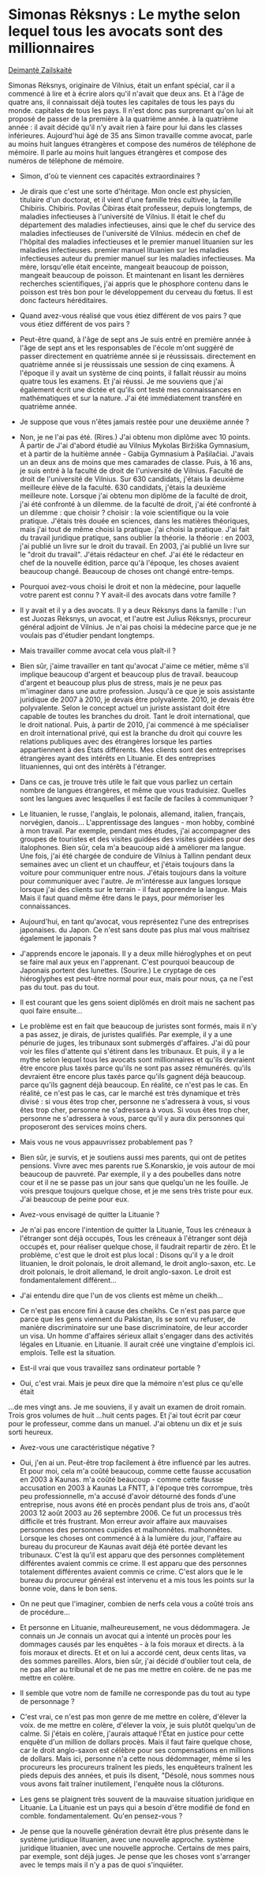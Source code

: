 # Simonas Rėksnys : Le mythe selon lequel tous les avocats sont des millionnaires

[Deimantė Zailskaitė](https://www.respublika.lt/uploads/documents/bj_03_15a.pdf)

Simonas Rėksnys, originaire de Vilnius, était un enfant spécial, car il a commencé à lire et à écrire alors qu'il n'avait que deux ans. Et à l'âge de quatre ans, il connaissait déjà toutes les capitales de tous les pays du monde.
capitales de tous les pays. Il n'est donc pas surprenant qu'on lui ait proposé de passer de la première à la quatrième année.
à la quatrième année : il avait décidé qu'il n'y avait rien à faire pour lui dans les classes inférieures. Aujourd'hui âgé de 35 ans
Simon travaille comme avocat, parle au moins huit langues étrangères et compose des numéros de téléphone de mémoire.
Il parle au moins huit langues étrangères et compose des numéros de téléphone de mémoire.

- Simon, d'où te viennent ces
capacités extraordinaires ?

- Je dirais que c'est une sorte d'héritage.
Mon oncle est physicien, titulaire d'un doctorat, et il vient d'une famille très cultivée, la famille Chibiris.
Chibiris. Povilas Čibiras était professeur, depuis longtemps, de maladies infectieuses à l'université de Vilnius.
Il était le chef du département des maladies infectieuses, ainsi que le chef du service des maladies infectieuses de l'université de Vilnius.
médecin en chef de l'hôpital des maladies infectieuses et le premier manuel lituanien sur les maladies infectieuses.
premier manuel lituanien sur les maladies infectieuses
auteur du premier manuel sur les maladies infectieuses. Ma mère, lorsqu'elle était enceinte, mangeait beaucoup de poisson,
mangeait beaucoup de poisson. Et maintenant
en lisant les dernières recherches scientifiques, j'ai appris que le phosphore contenu dans le poisson est très bon pour le développement du cerveau du fœtus. Il est donc
facteurs héréditaires.

- Quand avez-vous réalisé que vous étiez différent de vos pairs ?
que vous étiez différent de vos pairs ?

- Peut-être quand, à l'âge de sept ans
Je suis entré en première année à l'âge de sept ans et les responsables de l'école m'ont suggéré de passer directement en quatrième année si je réussissais.
directement en quatrième année si je réussissais
une session de cinq examens. À l'époque
il y avait un système de cinq points, il fallait
réussir au moins quatre
tous les examens. Et j'ai réussi.
Je me souviens que j'ai également écrit une dictée et qu'ils ont testé mes connaissances en mathématiques et sur la nature. J'ai été immédiatement transféré
en quatrième année.

- Je suppose que vous n'êtes jamais restée pour une deuxième année ?

- Non, je ne l'ai pas été. (Rires.)
J'ai obtenu mon diplôme avec 10 points. À partir de
J'ai d'abord étudié au Vilnius Mykolas
Biržiška Gymnasium, et à partir de la huitième année - Gabija Gymnasium
à Pašilačiai. J'avais un an
deux ans de moins que mes camarades de classe.
Puis, à 16 ans, je suis entré à la faculté de droit de l'université de Vilnius.
Faculté de droit de l'université de Vilnius. Sur 630 candidats, j'étais la deuxième meilleure élève de la faculté.
630 candidats, j'étais la deuxième meilleure note. Lorsque j'ai obtenu mon diplôme de la faculté de droit, j'ai été confronté à un dilemme.
de la faculté de droit, j'ai été confronté à un dilemme : que choisir ?
choisir : la voie scientifique ou la voie
pratique. J'étais très douée en sciences, dans les matières théoriques, mais j'ai tout de même choisi la pratique.
j'ai choisi la pratique. J'ai fait du travail juridique pratique, sans oublier la théorie.
la théorie : en 2003, j'ai publié un livre sur le droit du travail.
En 2003, j'ai publié un livre sur le "droit du travail". J'étais rédacteur en chef. J'ai été le rédacteur en chef de la nouvelle édition, parce qu'à l'époque, les choses avaient beaucoup changé.
Beaucoup de choses ont changé entre-temps.

- Pourquoi avez-vous choisi
le droit et non la médecine, pour laquelle votre parent est connu ? Y avait-il des avocats dans votre famille ?

- Il y avait et il y a des avocats. Il y a deux Rėksnys dans la famille : l'un est Juozas Rėksnys, un avocat, et l'autre est
Julius Rėksnys, procureur général adjoint de Vilnius. Je n'ai pas choisi la médecine parce que je ne voulais pas
d'étudier pendant longtemps.

- Mais travailler comme avocat
cela vous plaît-il ?

- Bien sûr, j'aime travailler en tant qu'avocat
J'aime ce métier, même s'il implique beaucoup d'argent et beaucoup plus de travail.
beaucoup d'argent et beaucoup plus
plus de stress, mais je ne peux pas m'imaginer
dans une autre profession. Jusqu'à ce que je sois
assistante juridique de 2007 à 2010, je devais être polyvalente.
2010, je devais être polyvalente. Selon le concept actuel
un juriste assistant doit être capable de
toutes les branches du droit. Tant le droit international,
que le droit national. Puis, à partir de
2010, j'ai commencé à me spécialiser
en droit international privé, qui est la branche du droit qui couvre les relations publiques avec des
étrangères lorsque les parties appartiennent à des États différents. Mes clients sont des entreprises étrangères ayant des intérêts en Lituanie. Et des entreprises lituaniennes,
qui ont des intérêts à l'étranger.

- Dans ce cas, je trouve très utile
le fait que vous parliez un certain nombre de langues étrangères, et même que vous traduisiez. Quelles sont les langues avec lesquelles il est facile de
faciles à communiquer ?

- Le lituanien, le russe, l'anglais, le polonais,
allemand, italien, français, norvégien, danois... L'apprentissage des langues -
mon hobby, combiné à mon travail.
Par exemple, pendant mes études, j'ai
accompagner des groupes de touristes et des visites guidées
des visites guidées pour des italophones. Bien sûr, cela m'a beaucoup aidé à améliorer ma langue.
Une fois, j'ai été chargée de conduire de Vilnius à Tallinn pendant deux semaines avec un client et un chauffeur, et j'étais toujours dans la voiture pour communiquer entre nous.
J'étais toujours dans la voiture pour communiquer avec l'autre. Je m'intéresse aux langues lorsque
lorsque j'ai des clients sur le terrain -
il faut apprendre la langue. Mais
Mais il faut quand même être dans le pays,
pour mémoriser les connaissances.

- Aujourd'hui, en tant qu'avocat, vous représentez l'une des entreprises japonaises.
du Japon. Ce n'est sans doute pas plus mal
vous maîtrisez également le japonais ?

- J'apprends encore le japonais. Il y a deux
mille hiéroglyphes et on peut se faire mal aux yeux en l'apprenant. C'est pourquoi beaucoup de Japonais portent des lunettes.
(Sourire.) Le cryptage de ces hiéroglyphes
est peut-être normal pour eux, mais pour nous, ça ne l'est pas du tout.
pas du tout.

- Il est courant que les gens soient diplômés en droit mais ne sachent pas quoi faire ensuite...

- Le problème est en fait que
beaucoup de juristes sont formés, mais il n'y a pas assez, je dirais, de juristes qualifiés. Par exemple, il y a une pénurie de juges,
les tribunaux sont submergés d'affaires. J'ai dû
pour voir les files d'attente qui s'étirent dans les tribunaux. Et puis, il y a le mythe selon lequel tous les avocats sont millionnaires et qu'ils devraient être encore plus taxés parce qu'ils ne sont pas assez rémunérés.
qu'ils devraient être encore plus taxés parce qu'ils gagnent déjà beaucoup.
parce qu'ils gagnent déjà beaucoup. En réalité, ce n'est pas le cas.
En réalité, ce n'est pas le cas, car le marché est très dynamique et très divisé : si vous êtes trop cher, personne ne s'adressera à vous, si vous êtes trop cher, personne ne s'adressera à vous.
Si vous êtes trop cher, personne ne s'adressera à vous,
parce qu'il y aura dix personnes qui proposeront des services moins chers.

- Mais vous ne vous appauvrissez probablement pas ?

- Bien sûr, je survis, et je soutiens aussi mes parents, qui ont de petites pensions. Vivre avec mes parents
rue S.Konarskio, je vois autour de moi
beaucoup de pauvreté. Par exemple, il y a des poubelles dans notre cour et il ne se passe pas un jour sans que quelqu'un ne les fouille.
Je vois presque toujours quelque chose, et je me sens très triste pour eux.
J'ai beaucoup de peine pour eux.

- Avez-vous envisagé de quitter la Lituanie ?

- Je n'ai pas encore l'intention de quitter la Lituanie,
Tous les créneaux à l'étranger sont déjà occupés,
Tous les créneaux à l'étranger sont déjà occupés et, pour réaliser quelque chose, il faudrait repartir de zéro. Et le problème, c'est que
le droit est plus local :
Disons qu'il y a le droit lituanien, le droit polonais, le droit allemand, le droit anglo-saxon, etc.
Le droit polonais, le droit allemand, le droit anglo-saxon.
Le droit est fondamentalement différent...

- J'ai entendu dire que l'un de vos clients est même un cheikh...

- Ce n'est pas encore fini à cause des cheikhs. Ce n'est pas parce que
parce que les gens viennent du Pakistan, ils
se sont vu refuser, de manière discriminatoire
sur une base discriminatoire, de leur accorder un visa. Un homme d'affaires sérieux allait s'engager dans des activités légales en Lituanie.
en Lituanie.
Il aurait créé une vingtaine d'emplois ici.
emplois. Telle est la situation.

- Est-il vrai que vous travaillez sans ordinateur portable ?

- Oui, c'est vrai. Mais je peux dire que
la mémoire n'est plus ce qu'elle était

...de mes vingt ans. Je me souviens,
il y avait un examen de droit romain.
Trois gros volumes de huit
...huit cents pages. Et j'ai tout écrit par cœur pour le professeur, comme dans un manuel.
J'ai obtenu un dix et je suis sorti heureux.

- Avez-vous une caractéristique négative ?

- Oui, j'en ai un. Peut-être trop facilement
à être influencé par les autres. Et pour moi, cela m'a coûté beaucoup, comme cette fausse accusation en 2003 à Kaunas.
m'a coûté beaucoup - comme cette fausse accusation en 2003 à Kaunas
La FNTT, à l'époque très corrompue,
très peu professionnelle, m'a accusé
d'avoir détourné des fonds d'une entreprise,
nous avons été en procès pendant plus de trois ans, d'août 2003
12 août 2003 au 26 septembre 2006.
Ce fut un processus très difficile et très frustrant. Mon erreur
avoir affaire aux mauvaises personnes
des personnes cupides et malhonnêtes.
malhonnêtes. Lorsque les choses ont commencé à
à la lumière du jour, l'affaire au bureau du procureur de Kaunas
avait déjà été portée devant les tribunaux. C'est là qu'il est apparu que des personnes complètement différentes avaient commis ce crime.
Il est apparu que des personnes totalement différentes avaient commis ce crime. C'est alors que le
le bureau du procureur général est intervenu
et a mis tous les points sur la bonne voie,
dans le bon sens.

- On ne peut que l'imaginer,
combien de nerfs cela vous a coûté
trois ans de procédure...

- Et personne en Lituanie, malheureusement,
ne vous dédommagera. Je connais un
Je connais un avocat qui a intenté un procès pour les dommages causés par les enquêtes - à la fois moraux et directs.
à la fois moraux et directs. Et
et on lui a accordé cent, deux cents litas, va
des sommes pareilles. Alors, bien sûr, j'ai décidé d'oublier tout cela, de ne pas aller au tribunal et de ne pas me mettre en colère.
de ne pas me mettre en colère.

- Il semble que votre nom de famille ne corresponde pas du tout au type de personnage ?

- C'est vrai, ce n'est pas mon genre de me mettre en colère, d'élever la voix.
de me mettre en colère, d'élever la voix, je suis plutôt quelqu'un de calme. Si j'étais en colère,
j'aurais attaqué l'État en justice pour cette enquête d'un million de dollars
procès. Mais il faut faire quelque chose, car le droit anglo-saxon
est célèbre pour ses compensations en millions de dollars. Mais ici, personne n'a cette
nous dédommager, même si les procureurs
les procureurs traînent les pieds, les enquêteurs traînent les pieds depuis des années,
et puis ils disent, "Désolé, nous sommes
nous vous avons fait traîner inutilement, l'enquête
nous la clôturons.

- Les gens se plaignent très souvent de la mauvaise situation juridique en Lituanie.
La Lituanie est un pays qui a besoin d'être modifié de fond en comble.
fondamentalement. Qu'en pensez-vous ?

- Je pense que la nouvelle génération devrait être plus présente dans le système juridique lituanien, avec une nouvelle approche.
système juridique lituanien, avec une nouvelle approche. Certains de mes pairs, par exemple, sont déjà juges.
Je pense que les choses vont s'arranger avec le temps
mais il n'y a pas de quoi s'inquiéter.
